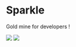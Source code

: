 # Sparkle
Gold mine for developers !

![](https://i.imgur.com/ghXbhdr.png)
![](https://github.com/shajanjp/shajanjp.github.io/raw/master/uploads/sparkle-asset-details.jpg)

